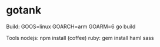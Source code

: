 # gotank

Build: GOOS=linux GOARCH=arm GOARM=6 go build

Tools
nodejs: npm install (coffee)
ruby: gem install haml sass
